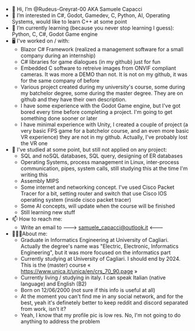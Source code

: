 - 👋 Hi, I’m @Rudeus-Greyrat-00 AKA Samuele Capacci
- 👀 I’m interested in C#, Godot, Gamedev, C, Python, AI, Operating Systems, would like to learn C++ at some point
- 🌱 I’m currently learning (because you never stop learning I guess): Python, C, C#, Godot Game engine
- 🖥️ I've worked on / with:
  - Blazor C# Framework (realized a management software for a small company during an internship)
  - C# libraries for game dialogues (in my github) just for fun
  - Embedded C software to retreive images from ONVIF compliant cameras. It was more a DEMO than not. It is not on my github, it was for the same company of before
  - Various project created during my university's course, some during my batchelor degree, some during the master degree. They are on github and they have their own description.
  - I have some experience with the Godot Game engine, but I've got bored every time before completing a project. I'm going to get something done sooner or later
  - I have minimal experience with Unity, I created a couple of project (a very basic FPS game for a batchelor course, and an even more basic VR experience) they are not in my github. Actually, I've probably lost the VR one
- 📙 I've studied at some point, but still not applied on any project:
  - SQL and noSQL databases, SQL query, designing of ER databases
  - Operating Systems, process management in Linux, inter-process communication, pipes, system calls, still studying this at the time I'm writing this
  - Assembly MIPS
  - Some internet and networking concept. I've used Cisco Packet Tracer for a bit, setting router and switch that use Cisco IOS operating system (inside cisco packet tracer)
  - Some AI concepts, will update when the course will be finished
  - Still learning new stuff
- 📫 How to reach me:
  - Write an email to ---> samuele_capacci@outlook.it <---
 - 👨🏻‍💻About me:
   - Graduate in Informatics Engineering at University of Cagliari. Actually the degree's name was "Electric, Electronic, Informatics Engineering", but it was more focused on the informatics part
   - Currently studying at University of Cagliari. I should end by 2024. This is the (master) course « https://www.unica.it/unica/en/crs_70_90.page »
   - Currently living / studying in italy. I can speak Italian (native language) and English (B2)
   - Born on 12/06/2000 (not sure if this info is useful at all)
   - At the moment you can't find me in any social network, and for the best, yeah it's definetely better to keep reddit and discord separated from work, isn't it?
   - Yeah, I know that my profile pic is low res. No, I'm not going to do anything to address the problem

<!---
this is a ✨ special ✨ repository because its `README.md` (this file) appears on your GitHub profile.
You can click the Preview link to take a look at your changes.
--->
